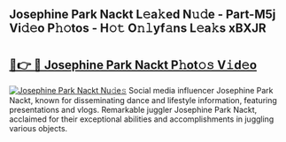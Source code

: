 ## Josephine Park Nackt L𝚎a𝚔ed N𝚞𝚍e - Part-M5j Vi𝚍𝚎o P𝚑𝚘tos - H𝚘𝚝 O𝚗𝚕yf𝚊ns L𝚎a𝚔s xBXJR

# <h2><a href="http://kf242w0.oniu.top/?m=Josephine+Park+Nackt">🔗👉 🔴 Josephine Park Nackt P𝚑ot𝚘𝚜 V𝚒d𝚎o</a></h2>

[![Josephine Park Nackt Nu𝚍e𝚜](https://i.imgur.com/0qMVB7G.gif)](http://kf242w0.oniu.top/?m=Josephine+Park+Nackt)
Social media influencer Josephine Park Nackt, known for disseminating dance and lifestyle information, featuring presentations and vlogs. Remarkable juggler Josephine Park Nackt, acclaimed for their exceptional abilities and accomplishments in juggling various objects.  
